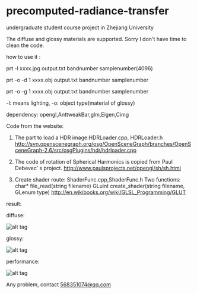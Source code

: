 # precomputed-radiance-transfer
undergraduate student course project in Zhejiang University

The diffuse and glossy materials are supported.
Sorry I don't have time to clean the code.

how to use it :

prt -l xxxx.jpg output.txt bandnumber samplenumber(4096)

prt -o -d 1 xxxx.obj output.txt bandnumber samplenumber

prt -o -g 1 xxxx.obj output.txt bandnumber samplenumber

-l: means lighting, -o: object type(material of glossy)

dependency: opengl,AnttweakBar,glm,Eigen,Cimg

Code from the website:

1.  The part to load a HDR image:HDRLoader.cpp, HDRLoader.h
http://svn.openscenegraph.org/osg/OpenSceneGraph/branches/OpenSceneGraph-2.6/src/osgPlugins/hdr/hdrloader.cpp

2.  The code of rotation of Spherical Harmonics is copied from Paul Debevec’ s project.
http://www.paulsprojects.net/opengl/sh/sh.html

3.  Create shader route: ShaderFunc.cpp,ShaderFunc.h
Two functions:
char* file_read(string filename)
GLuint create_shader(string filename, GLenum type)
http://en.wikibooks.org/wiki/GLSL_Programming/GLUT

result:

diffuse:

![alt tag](https://raw.githubusercontent.com/pramanc/precomputed-radiance-transfer/master/res1.png)

glossy:

![alt tag](https://raw.githubusercontent.com/pramanc/precomputed-radiance-transfer/master/res2.png)

performance:

![alt tag](https://raw.githubusercontent.com/pramanc/precomputed-radiance-transfer/master/res3.png)

Any problem, contact 568351074@qq.com




